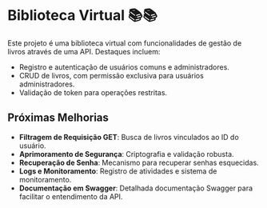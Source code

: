 # Biblioteca Virtual 📚📚

Este projeto é uma biblioteca virtual com funcionalidades de gestão de livros através de uma API. Destaques incluem:

- Registro e autenticação de usuários comuns e administradores.
- CRUD de livros, com permissão exclusiva para usuários administradores.
- Validação de token para operações restritas.

## Próximas Melhorias

- **Filtragem de Requisição GET**: Busca de livros vinculados ao ID do usuário.
- **Aprimoramento de Segurança**: Criptografia e validação robusta.
- **Recuperação de Senha**: Mecanismo para recuperar senhas esquecidas.
- **Logs e Monitoramento**: Registro de atividades e sistema de monitoramento.
- **Documentação em Swagger**: Detalhada documentação Swagger para facilitar o entendimento da API.
